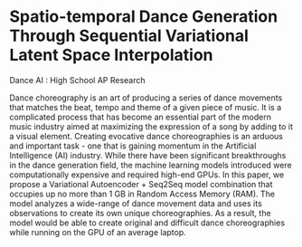 # Spatio-temporal Dance Generation Through Sequential Variational Latent Space Interpolation 

Dance AI : High School AP Research

Dance choreography is an art of producing a series of dance movements that matches the beat, tempo and theme of a given piece of music. It is a complicated process that has become an essential part of the modern music industry aimed at maximizing the expression of a song by adding to it a visual element. Creating evocative dance choreographies is an arduous and important task - one that is gaining momentum in the Artificial Intelligence (AI) industry. While there have been significant breakthroughs in the dance generation field, the machine learning models introduced were computationally expensive and required high-end GPUs. In this paper, we propose a Variational Autoencoder + Seq2Seq model combination that occupies up no more than 1 GB in Random Access Memory (RAM). The model analyzes a wide-range of dance movement data and uses its observations to create its own unique choreographies. As a result, the model would be able to create original and difficult dance choreographies while running on the GPU of an average laptop.

